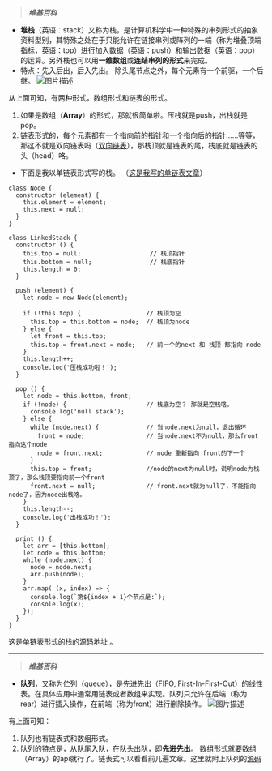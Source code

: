 > ***维基百科***
- **堆栈**（英语：stack）又称为栈，是计算机科学中一种特殊的串列形式的抽象资料型别，其特殊之处在于只能允许在链接串列或阵列的一端（称为堆叠顶端指标，英语：top）进行加入数据（英语：push）和输出数据（英语：pop）的运算。另外栈也可以用**一维数组**或**连结串列的形式**来完成。
- 特点：先入后出，后入先出。 除头尾节点之外，每个元素有一个前驱，一个后继。
![图片描述][1]


从上面可知，有两种形式，数组形式和链表的形式。
1. 如果是数组（**Array**）的形式，那就很简单啦。压栈就是push，出栈就是pop。
2. 链表形式的，每个元素都有一个指向前的指针和一个指向后的指针......等等，那这不就是双向链表吗（[双向链表][2]），那栈顶就是链表的尾，栈底就是链表的头（head）咯。

- 下面是我以单链表形式写的栈。 （[这是我写的单链表文章][3]）

```
class Node {
  constructor (element) {
    this.element = element;
    this.next = null;
  }
}

class LinkedStack {
  constructor () {
    this.top = null;                   // 栈顶指针
    this.bottom = null;                // 栈底指针
    this.length = 0;
  }

  push (element) {
    let node = new Node(element);

    if (!this.top) {                  // 栈顶为空
      this.top = this.bottom = node;  // 栈顶为node
    } else {
      let front = this.top;
      this.top = front.next = node;   // 前一个的next 和 栈顶 都指向 node
    }
    this.length++;
    console.log('压栈成功啦！');
  }

  pop () {
    let node = this.bottom, front;
    if (!node) {                      // 栈底为空？ 那就是空栈咯。
      console.log('null stack');
    } else {
      while (node.next) {             // 当node.next为null，退出循环
        front = node;                 // 当node.next不为null，那么front指向这个node
        node = front.next;            // node 重新指向 front的下一个
      }
      this.top = front;               //node的next为null时，说明node为栈顶了，那么栈顶要指向前一个front
      front.next = null;              // front.next就为null了，不能指向node了，因为node出栈咯。
    }
    this.length--;
    console.log('出栈成功！');
  }

  print () {
    let arr = [this.bottom];
    let node = this.bottom;
    while (node.next) {
      node = node.next;
      arr.push(node);
    }
    arr.map( (x, index) => {
      console.log(`第${index + 1}个节点是:`);
      console.log(x);
    });
  }
}
```

[这是单链表形式的栈的源码地址][4] 。


----------

> ***维基百科***
- **队列**，又称为伫列（queue），是先进先出（FIFO, First-In-First-Out）的线性表。在具体应用中通常用链表或者数组来实现。队列只允许在后端（称为rear）进行插入操作，在前端（称为front）进行删除操作。
![图片描述][5]


有上面可知：
1. 队列也有链表式和数组形式。
2. 队列的特点是，从队尾入队，在队头出队，即**先进先出**。
数组形式就要数组（Array）的api就行了。链表式可以看看前几遍文章。这里就附上队列的[源码][6]


  [1]: https://sfault-image.b0.upaiyun.com/263/982/2639824088-5a268e5b7b10c
  [2]: https://segmentfault.com/a/1190000012281295
  [3]: https://segmentfault.com/a/1190000012265521
  [4]: https://github.com/bepromising/-dataStructure/blob/master/stack/linkedStack.js
  [5]: https://sfault-image.b0.upaiyun.com/299/779/299779926-5a269343045e5
  [6]: https://github.com/bepromising/-dataStructure/blob/master/queue/Queue.js